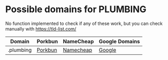# Possible domains for PLUMBING

No function implemented to check if any of these work, but you can check manually with https://tld-list.com/

| Domain | Porkbun | NameCheap | Google Domains |
|---|---|---|---|
| .plumbing | [Porkbun](https://porkbun.com/checkout/search?prb=e814663da1&tlds=&idnLanguage=&search=search&q=.plumbing) | [Namecheap](https://www.namecheap.com/domains/registration/results/?domain=.plumbing) | [Google](https://domains.google.com/registrar/search?searchTerm=.plumbing) |
